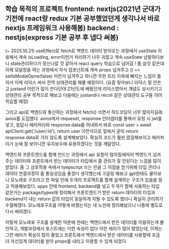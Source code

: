 학습 목적의 프로젝트 
frontend: nextjs(2021년 군대가기전에 react랑 redux 기본 공부했었던게 생각나서 바로 nextjs 프레임워크 사용해봄)
backend : nestjs(express 기본 공부 후 냅다 써봄)
------------------------------------------
(~ 2025.10.21)
 useEffect로 fetch로 백엔드 데이터 받아오는 과정에서 useState 이용해서 계속 isLoading, error이런거 처리하기 너무 귀찮고 계속 useState 남발하다보니
state관리하다가 정신나갈 것 같아서 react query 학습으로 넘어감 !
좀 살것 같은데 이제 모달창을 여는 과정에서 자식 컴포넌트에 계속 props 넘겨주고 () => setIsModalOpne(false) 이런거 넘겨주고 하니깐 무한 트리 지옥에 
빠지는 느낌이 들어서 이제 리덕스 써서 전역 상태관리를 해볼 예정이다. (요즘 찾아보니 리덕스 잘 안쓴고 justand 이런거 많이 쓴다던데 21년도에 배웠던게 리덕스였어서 개념도 상시키기고 상태관리 공부 목적으로
해보고 다음에는 justand나 recoil 같은 상태관리 도구들 이어 학습할 예정)

 그리고 api로 백엔드와 통신하는 과정에서 fetch() 쓰면서 하드코딩이 너무 많아지길래 axios를 도입했다. axios에서 requeset, response 인터셉터를 통해서
요청 시 jwt를 넣고, 응답시 에러처리와 response.data를 꺼내와서 바로 const user = await apiClient.get('/user/:id'), return user 이런식으로 
앞에서 굳이 return response.data로 가지 않도록 설계해보았다. 확실히 코드가 훨씬 깔끔해보이고 에러처리가 눈에 잘 보이니깐 유지보수에 유용하겠다는 것을 깨달았다.

 백엔드와 프론트엔드를 함께 만드는 과정에서 api 요청이 많아짐에따라 백엔드가 넘겨주는 데이터와 프론트에서 받는 데이터가 타입에서 좀 관리가 잘 안된다는 느낌을 많이 받았다.
좀 그 상호작용 속에서 tyepscirpt 쓰는 만큼 그 이점을 얻기위해 타입 관리나 데이터 연결과정이 좀 통일성있음 좋겠다 생각했는데 구글링 해보고 gpt한테도 물어보니
모노레포 구조라고 한 파일 안에 두개의 프로젝트를 함께 설계하는 구조가 있음을 알고 적용해보았다.
apps 안에 frontend, backend를 넣고 두개가 함께 사용하는 타입 같은거는 package/types에 정리해서 프론트엔드가 받은 return 데이터의 타입과 backend가 내는 return 값의 타입이 동일하게
지될 수 있도록 했더니 확실히 관리하기 수월해졌다. 
 모노레포구조를 어떻게 바꿨는지는 내 노션에 정리해놨으니 나중에 별도로 다시 써야겠다.
 
 이렇게 모노레포 구조를 설계한 덕분에 전에는 백엔드에서 받은 데이터를 이용하는게 불안하고, 개발과정에서 포스트에는 이런 속성이 없다 이런 에러가 많이 떴었는데, 
이제는 그런 에러가 확실히 많이 줄었고 프론트에서 백엔드에서 받은 데이터를 사용할때 조금 더 자신있게 데이터를 받아 props를 내리고 이용할 수 있게 되었다.
